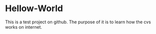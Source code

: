 # Hellow-World

This is a test project on github. The purpose of it is to learn how the cvs works on internet.
